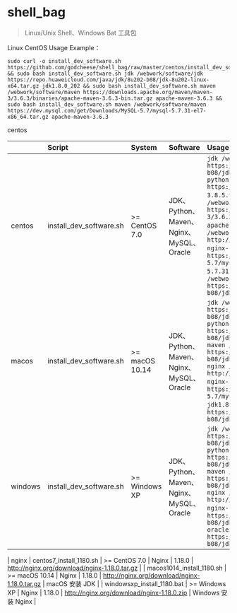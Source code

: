 # shell_bag
> Linux/Unix Shell、Windows Bat 工具包


Linux CentOS Usage Example：
```
sudo curl -o install_dev_software.sh https://github.com/godcheese/shell_bag/raw/master/centos/install_dev_software.sh && sudo bash install_dev_software.sh jdk /webwork/software/jdk https://repo.huaweicloud.com/java/jdk/8u202-b08/jdk-8u202-linux-x64.tar.gz jdk1.8.0_202 && sudo bash install_dev_software.sh maven /webwork/software/maven https://downloads.apache.org/maven/maven-3/3.6.3/binaries/apache-maven-3.6.3-bin.tar.gz apache-maven-3.6.3 && sudo bash install_dev_software.sh maven /webwork/software/maven https://dev.mysql.com/get/Downloads/MySQL-5.7/mysql-5.7.31-el7-x86_64.tar.gz apache-maven-3.6.3
```

centos

|     | Script | System | Software | Usage |
| :-- | :----- | :----- | :------- | :---- |
| centos | install_dev_software.sh | >= CentOS 7.0 | JDK、Python、Maven、Nginx、MySQL、Oracle | ```jdk /webwork/software/jdk https://repo.huaweicloud.com/java/jdk/8u202-b08/jdk-8u202-linux-x64.tar.gz jdk1.8.0_202``` ```python /webwork/software/python https://www.python.org/ftp/python/3.8.5/Python-3.8.5.tgz jdk1.8.0_202``` ```maven /webwork/software/maven https://downloads.apache.org/maven/maven-3/3.6.3/binaries/apache-maven-3.6.3-bin.tar.gz apache-maven-3.6.3``` ```nginx /webwork/software/nginx http://nginx.org/download/nginx-1.18.0.tar.gz nginx-1.18.0``` ```mysql /webwork/software/mysql https://dev.mysql.com/get/Downloads/MySQL-5.7/mysql-5.7.31-el7-x86_64.tar.gz mysql-5.7.31-el7-x86_64``` ```oracle /webwork/software/oracle https://repo.huaweicloud.com/java/jdk/8u202-b08/jdk-8u202-linux-x64.tar.gz jdk1.8.0_202``` |
| macos | install_dev_software.sh | >= macOS 10.14 | JDK、Python、Maven、Nginx、MySQL、Oracle | ```jdk /webwork/software/jdk https://repo.huaweicloud.com/java/jdk/8u202-b08/jdk-8u202-linux-x64.tar.gz jdk1.8.0_202``` ```python /webwork/software/python https://repo.huaweicloud.com/java/jdk/8u202-b08/jdk-8u202-linux-x64.tar.gz jdk1.8.0_202``` ```maven /webwork/software/maven https://repo.huaweicloud.com/java/jdk/8u202-b08/jdk-8u202-linux-x64.tar.gz jdk1.8.0_202``` ```nginx /webwork/software/nginx http://nginx.org/download/nginx-1.18.0.tar.gz nginx-1.18.0``` ```mysql /webwork/software/mysql https://dev.mysql.com/get/Downloads/MySQL-5.7/mysql-5.7.31-macos10.14-x86_64.tar.gz jdk1.8.0_202``` ```oracle /webwork/software/oracle https://repo.huaweicloud.com/java/jdk/8u202-b08/jdk-8u202-linux-x64.tar.gz jdk1.8.0_202```|
| windows | install_dev_software.sh | >= Windows XP | JDK、Python、Maven、Nginx、MySQL、Oracle | ```jdk /webwork/software/jdk https://repo.huaweicloud.com/java/jdk/8u202-b08/jdk-8u202-windows-x64.exe jdk1.8.0_202``` ```python /webwork/software/python https://repo.huaweicloud.com/java/jdk/8u202-b08/jdk-8u202-linux-x64.tar.gz jdk1.8.0_202``` ```maven /webwork/software/maven https://repo.huaweicloud.com/java/jdk/8u202-b08/jdk-8u202-linux-x64.tar.gz jdk1.8.0_202``` ```nginx /webwork/software/nginx http://nginx.org/download/nginx-1.18.0.zip nginx-1.18.0``` ```mysql /webwork/software/mysql https://repo.huaweicloud.com/java/jdk/8u202-b08/jdk-8u202-linux-x64.tar.gz jdk1.8.0_202``` ```oracle /webwork/software/oracle https://repo.huaweicloud.com/java/jdk/8u202-b08/jdk-8u202-linux-x64.tar.gz jdk1.8.0_202```|





| nginx | centos7_install_1180.sh | >= CentOS 7.0 | Nginx | 1.18.0 | http://nginx.org/download/nginx-1.18.0.tar.gz |
| macos1014_install_1180.sh | >= macOS 10.14 | Nginx | 1.18.0 | http://nginx.org/download/nginx-1.18.0.tar.gz | macOS 安装 JDK |
| windowsxp_install_1180.bat | >= Windows XP | Nginx | 1.18.0 | http://nginx.org/download/nginx-1.18.0.zip | Windows 安装 Nginx |